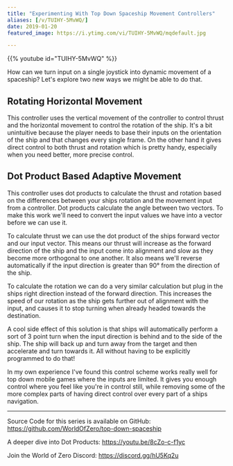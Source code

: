 ```yaml
---
title: "Experimenting With Top Down Spaceship Movement Controllers"
aliases: [/v/TUIHY-5MvWQ/]
date: 2019-01-20
featured_image: https://i.ytimg.com/vi/TUIHY-5MvWQ/mqdefault.jpg

---
```


{{% youtube id="TUIHY-5MvWQ" %}}

How can we turn input on a single joystick into dynamic movement of a spaceship? Let's explore two new ways we might be able to do that.

## Rotating Horizontal Movement

This controller uses the vertical movement of the controller to control thrust and the horizontal movement to control the rotation of the ship. It's a bit unintuitive because the player needs to base their inputs on the orientation of the ship and that changes every single frame. On the other hand it gives direct control to both thrust and rotation which is pretty handy, especially when you need better, more precise control.

## Dot Product Based Adaptive Movement

This controller uses dot products to calculate the thrust and rotation based on the differences between your ships rotation and the movement input from a controller. Dot products calculate the angle between two vectors. To make this work we'll need to convert the input values we have into a vector before we can use it.

To calculate thrust we can use the dot product of the ships forward vector and our input vector. This means our thrust will increase as the forward direction of the ship and the input come into alignment and slow as they become more orthogonal to one another. It also means we'll reverse automatically if the input direction is greater than 90° from the direction of the ship.

To calculate the rotation we can do a very similar calculation but plug in the ships right direction instead of the forward direction. This increases the speed of our rotation as the ship gets further out of alignment with the input, and causes it to stop turning when already headed towards the destination.

A cool side effect of this solution is that ships will automatically perform a sort of 3 point turn when the input direction is behind and to the side of the ship. The ship will back up and turn away from the target and then accelerate and turn towards it. All without having to be explicitly programmed to do that!

In my own experience I've found this control scheme works really well for top down mobile games where the inputs are limited. It gives you enough control where you feel like you're in control still, while removing some of the more complex parts of having direct control over every part of a ships navigation.

***

Source Code for this series is available on GitHub: https://github.com/WorldOfZero/top-down-spaceship

A deeper dive into Dot Products: https://youtu.be/8cZo-c-f1yc

Join the World of Zero Discord: https://discord.gg/hU5Kq2u